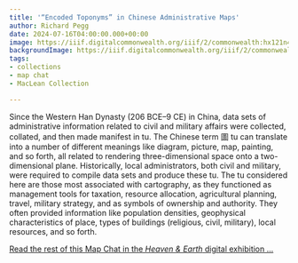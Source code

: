 ```yaml
---
title: '“Encoded Toponyms” in Chinese Administrative Maps'
author: Richard Pegg
date: 2024-07-16T04:00:00.000+00:00
image: https://iiif.digitalcommonwealth.org/iiif/2/commonwealth:hx121n456/full/,1200/0/default.jpg
backgroundImage: https://iiif.digitalcommonwealth.org/iiif/2/commonwealth:hx121n456/full/,1200/0/default.jpg
tags:
- collections
- map chat
- MacLean Collection

---
```


Since the Western Han Dynasty (206 BCE–9 CE) in China, data sets of administrative information related to civil and military affairs were collected, collated, and then made manifest in tu. The Chinese term 圖 tu can translate into a number of different meanings like diagram, picture, map, painting, and so forth, all related to rendering three-dimensional space onto a two-dimensional plane. Historically, local administrators, both civil and military, were required to compile data sets and produce these tu. The tu considered here are those most associated with cartography, as they functioned as management tools for taxation, resource allocation, agricultural planning, travel, military strategy, and as symbols of ownership and authority. They often provided information like population densities, geophysical characteristics of place, types of buildings (religious, civil, military), local resources, and so forth.

[Read the rest of this Map Chat in the _Heaven & Earth_ digital exhibition ...](https://www.leventhalmap.org/digital-exhibitions/heaven-and-earth/encoded-toponyms/)